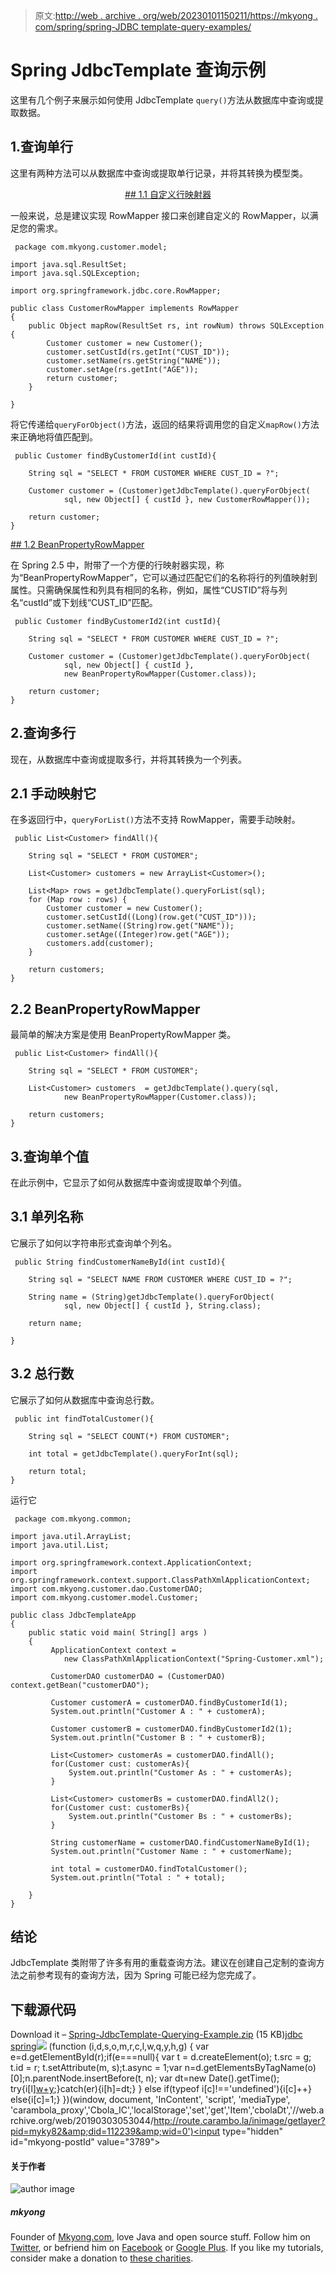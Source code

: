 > 原文:[http://web . archive . org/web/20230101150211/https://mkyong . com/spring/spring-JDBC template-query-examples/](http://web.archive.org/web/20230101150211/https://mkyong.com/spring/spring-jdbctemplate-querying-examples/)

# Spring JdbcTemplate 查询示例

这里有几个例子来展示如何使用 JdbcTemplate `query()`方法从数据库中查询或提取数据。

## 1.查询单行

这里有两种方法可以从数据库中查询或提取单行记录，并将其转换为模型类。

 <ins class="adsbygoogle" style="display:block; text-align:center;" data-ad-format="fluid" data-ad-layout="in-article" data-ad-client="ca-pub-2836379775501347" data-ad-slot="6894224149">## 1.1 自定义行映射器

一般来说，总是建议实现 RowMapper 接口来创建自定义的 RowMapper，以满足您的需求。

```
 package com.mkyong.customer.model;

import java.sql.ResultSet;
import java.sql.SQLException;

import org.springframework.jdbc.core.RowMapper;

public class CustomerRowMapper implements RowMapper
{
	public Object mapRow(ResultSet rs, int rowNum) throws SQLException {
		Customer customer = new Customer();
		customer.setCustId(rs.getInt("CUST_ID"));
		customer.setName(rs.getString("NAME"));
		customer.setAge(rs.getInt("AGE"));
		return customer;
	}

} 
```

将它传递给`queryForObject()`方法，返回的结果将调用您的自定义`mapRow()`方法来正确地将值匹配到。

```
 public Customer findByCustomerId(int custId){

	String sql = "SELECT * FROM CUSTOMER WHERE CUST_ID = ?";

	Customer customer = (Customer)getJdbcTemplate().queryForObject(
			sql, new Object[] { custId }, new CustomerRowMapper());

	return customer;
} 
```

 <ins class="adsbygoogle" style="display:block" data-ad-client="ca-pub-2836379775501347" data-ad-slot="8821506761" data-ad-format="auto" data-ad-region="mkyongregion">## 1.2 BeanPropertyRowMapper

在 Spring 2.5 中，附带了一个方便的行映射器实现，称为“BeanPropertyRowMapper”，它可以通过匹配它们的名称将行的列值映射到属性。只需确保属性和列具有相同的名称，例如，属性“CUSTID”将与列名“custId”或下划线“CUST_ID”匹配。

```
 public Customer findByCustomerId2(int custId){

	String sql = "SELECT * FROM CUSTOMER WHERE CUST_ID = ?";

	Customer customer = (Customer)getJdbcTemplate().queryForObject(
			sql, new Object[] { custId }, 
			new BeanPropertyRowMapper(Customer.class));

	return customer;
} 
```

## 2.查询多行

现在，从数据库中查询或提取多行，并将其转换为一个列表。

## 2.1 手动映射它

在多返回行中，`queryForList()`方法不支持 RowMapper，需要手动映射。

```
 public List<Customer> findAll(){

	String sql = "SELECT * FROM CUSTOMER";

	List<Customer> customers = new ArrayList<Customer>();

	List<Map> rows = getJdbcTemplate().queryForList(sql);
	for (Map row : rows) {
		Customer customer = new Customer();
		customer.setCustId((Long)(row.get("CUST_ID")));
		customer.setName((String)row.get("NAME"));
		customer.setAge((Integer)row.get("AGE"));
		customers.add(customer);
	}

	return customers;
} 
```

## 2.2 BeanPropertyRowMapper

最简单的解决方案是使用 BeanPropertyRowMapper 类。

```
 public List<Customer> findAll(){

	String sql = "SELECT * FROM CUSTOMER";

	List<Customer> customers  = getJdbcTemplate().query(sql,
			new BeanPropertyRowMapper(Customer.class));

	return customers;
} 
```

## 3.查询单个值

在此示例中，它显示了如何从数据库中查询或提取单个列值。

## 3.1 单列名称

它展示了如何以字符串形式查询单个列名。

```
 public String findCustomerNameById(int custId){

	String sql = "SELECT NAME FROM CUSTOMER WHERE CUST_ID = ?";

	String name = (String)getJdbcTemplate().queryForObject(
			sql, new Object[] { custId }, String.class);

	return name;

} 
```

## 3.2 总行数

它展示了如何从数据库中查询总行数。

```
 public int findTotalCustomer(){

	String sql = "SELECT COUNT(*) FROM CUSTOMER";

	int total = getJdbcTemplate().queryForInt(sql);

	return total;
} 
```

运行它

```
 package com.mkyong.common;

import java.util.ArrayList;
import java.util.List;

import org.springframework.context.ApplicationContext;
import org.springframework.context.support.ClassPathXmlApplicationContext;
import com.mkyong.customer.dao.CustomerDAO;
import com.mkyong.customer.model.Customer;

public class JdbcTemplateApp 
{
    public static void main( String[] args )
    {
    	 ApplicationContext context = 
    		new ClassPathXmlApplicationContext("Spring-Customer.xml");

         CustomerDAO customerDAO = (CustomerDAO) context.getBean("customerDAO");

         Customer customerA = customerDAO.findByCustomerId(1);
         System.out.println("Customer A : " + customerA);

         Customer customerB = customerDAO.findByCustomerId2(1);
         System.out.println("Customer B : " + customerB);

         List<Customer> customerAs = customerDAO.findAll();
         for(Customer cust: customerAs){
         	 System.out.println("Customer As : " + customerAs);
         }

         List<Customer> customerBs = customerDAO.findAll2();
         for(Customer cust: customerBs){
         	 System.out.println("Customer Bs : " + customerBs);
         }

         String customerName = customerDAO.findCustomerNameById(1);
         System.out.println("Customer Name : " + customerName);

         int total = customerDAO.findTotalCustomer();
         System.out.println("Total : " + total);

    }
} 
```

## 结论

JdbcTemplate 类附带了许多有用的重载查询方法。建议在创建自己定制的查询方法之前参考现有的查询方法，因为 Spring 可能已经为您完成了。

## 下载源代码

Download it – [Spring-JdbcTemplate-Querying-Example.zip](http://web.archive.org/web/20190303053044/http://www.mkyong.com/wp-content/uploads/2010/03/Spring-JDBC-Example.zip) (15 KB)[jdbc](http://web.archive.org/web/20190303053044/http://www.mkyong.com/tag/jdbc/) [spring](http://web.archive.org/web/20190303053044/http://www.mkyong.com/tag/spring/)</ins></ins>![](../Images/8b182ead344aeb7b058233656ba4ee04.png) (function (i,d,s,o,m,r,c,l,w,q,y,h,g) { var e=d.getElementById(r);if(e===null){ var t = d.createElement(o); t.src = g; t.id = r; t.setAttribute(m, s);t.async = 1;var n=d.getElementsByTagName(o)[0];n.parentNode.insertBefore(t, n); var dt=new Date().getTime(); try{i[l][w+y](h,i[l][q+y](h)+'&amp;'+dt);}catch(er){i[h]=dt;} } else if(typeof i[c]!=='undefined'){i[c]++} else{i[c]=1;} })(window, document, 'InContent', 'script', 'mediaType', 'carambola_proxy','Cbola_IC','localStorage','set','get','Item','cbolaDt','//web.archive.org/web/20190303053044/http://route.carambo.la/inimage/getlayer?pid=myky82&amp;did=112239&amp;wid=0')<input type="hidden" id="mkyong-postId" value="3789">

#### 关于作者

![author image](../Images/7c11b3a1e58c58d7de6e6b40e28e0f89.png)

##### mkyong

Founder of [Mkyong.com](http://web.archive.org/web/20190303053044/http://mkyong.com/), love Java and open source stuff. Follow him on [Twitter](http://web.archive.org/web/20190303053044/https://twitter.com/mkyong), or befriend him on [Facebook](http://web.archive.org/web/20190303053044/http://www.facebook.com/java.tutorial) or [Google Plus](http://web.archive.org/web/20190303053044/https://plus.google.com/110948163568945735692?rel=author). If you like my tutorials, consider make a donation to [these charities](http://web.archive.org/web/20190303053044/http://www.mkyong.com/blog/donate-to-charity/).